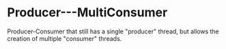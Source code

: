 # Producer---MultiConsumer
Producer-Consumer that still has a single "producer" thread, but allows the creation of multiple "consumer" threads.
